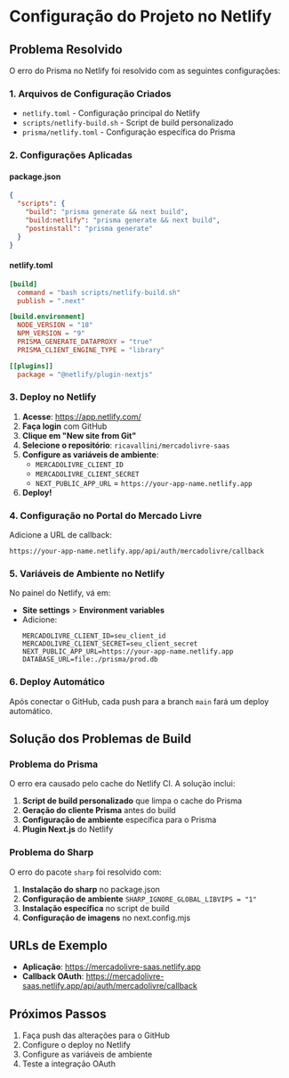 # Configuração do Projeto no Netlify

## Problema Resolvido

O erro do Prisma no Netlify foi resolvido com as seguintes configurações:

### 1. Arquivos de Configuração Criados

- `netlify.toml` - Configuração principal do Netlify
- `scripts/netlify-build.sh` - Script de build personalizado
- `prisma/netlify.toml` - Configuração específica do Prisma

### 2. Configurações Aplicadas

#### package.json
```json
{
  "scripts": {
    "build": "prisma generate && next build",
    "build:netlify": "prisma generate && next build",
    "postinstall": "prisma generate"
  }
}
```

#### netlify.toml
```toml
[build]
  command = "bash scripts/netlify-build.sh"
  publish = ".next"

[build.environment]
  NODE_VERSION = "18"
  NPM_VERSION = "9"
  PRISMA_GENERATE_DATAPROXY = "true"
  PRISMA_CLIENT_ENGINE_TYPE = "library"

[[plugins]]
  package = "@netlify/plugin-nextjs"
```

### 3. Deploy no Netlify

1. **Acesse**: https://app.netlify.com/
2. **Faça login** com GitHub
3. **Clique em "New site from Git"**
4. **Selecione o repositório**: `ricavallini/mercadolivre-saas`
5. **Configure as variáveis de ambiente**:
   - `MERCADOLIVRE_CLIENT_ID`
   - `MERCADOLIVRE_CLIENT_SECRET`
   - `NEXT_PUBLIC_APP_URL` = `https://your-app-name.netlify.app`
6. **Deploy!**

### 4. Configuração no Portal do Mercado Livre

Adicione a URL de callback:
```
https://your-app-name.netlify.app/api/auth/mercadolivre/callback
```

### 5. Variáveis de Ambiente no Netlify

No painel do Netlify, vá em:
- **Site settings** > **Environment variables**
- Adicione:
  ```
  MERCADOLIVRE_CLIENT_ID=seu_client_id
  MERCADOLIVRE_CLIENT_SECRET=seu_client_secret
  NEXT_PUBLIC_APP_URL=https://your-app-name.netlify.app
  DATABASE_URL=file:./prisma/prod.db
  ```

### 6. Deploy Automático

Após conectar o GitHub, cada push para a branch `main` fará um deploy automático.

## Solução dos Problemas de Build

### Problema do Prisma
O erro era causado pelo cache do Netlify CI. A solução inclui:

1. **Script de build personalizado** que limpa o cache do Prisma
2. **Geração do cliente Prisma** antes do build
3. **Configuração de ambiente** específica para o Prisma
4. **Plugin Next.js** do Netlify

### Problema do Sharp
O erro do pacote `sharp` foi resolvido com:

1. **Instalação do sharp** no package.json
2. **Configuração de ambiente** `SHARP_IGNORE_GLOBAL_LIBVIPS = "1"`
3. **Instalação específica** no script de build
4. **Configuração de imagens** no next.config.mjs

## URLs de Exemplo

- **Aplicação**: https://mercadolivre-saas.netlify.app
- **Callback OAuth**: https://mercadolivre-saas.netlify.app/api/auth/mercadolivre/callback

## Próximos Passos

1. Faça push das alterações para o GitHub
2. Configure o deploy no Netlify
3. Configure as variáveis de ambiente
4. Teste a integração OAuth 